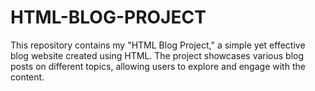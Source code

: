 # HTML-BLOG-PROJECT
This repository contains my "HTML Blog Project," a simple yet effective blog website created using HTML. The project showcases various blog posts on different topics, allowing users to explore and engage with the content.
